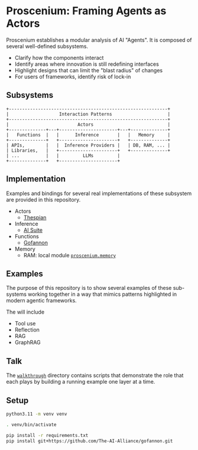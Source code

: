 # Proscenium: Framing Agents as Actors

Proscenium establishes a modular analysis of AI "Agents".
It is composed of several well-defined subsystems.

- Clarify how the components interact
- Identify areas where innovation is still redefining interfaces
- Highlight designs that can limit the "blast radius" of changes
- For users of frameworks, identify risk of lock-in

## Subsystems

```text
+------------------------------------------------------------+
|                   Interaction Patterns                     |
+------------------------------------------------------------+
|                          Actors                            |
+--------------+---+----------------------+---+--------------+
|   Functions  |   |      Inference       |   |   Memory     |
+--------------+   +----------------------+   +--------------+
| APIs,        |   |  Inference Providers |   | DB, RAM, ... |
| Libraries,   |   +----------------------+   +--------------+
| ...          |   |         LLMs         |
+--------------+   +----------------------+
```

## Implementation

Examples and bindings for several real implementations of these
subsystem are provided in this repository.

- Actors
  - [Thespian](https://thespianpy.com/)
- Inference
  - [AI Suite](https://github.com/andrewyng/aisuite)
- Functions
  - [Gofannon](https://github.com/The-AI-Alliance/gofannon)
- Memory
  - RAM: local module [`proscenium.memory`](proscenium/memory.py)

## Examples

The purpose of this repository is to show several examples of these sub-systems
working together in a way that mimics patterns highlighted in modern agentic frameworks.

The will include

- Tool use
- Reflection
- RAG
- GraphRAG

## Talk

The [`walkthrough`](walkthrough/) directory contains scripts that demonstrate
the role that each plays by building a running example one layer at a time.

## Setup

```bash
python3.11 -m venv venv

. venv/bin/activate

pip install -r requirements.txt
pip install git+https://github.com/The-AI-Alliance/gofannon.git
```
